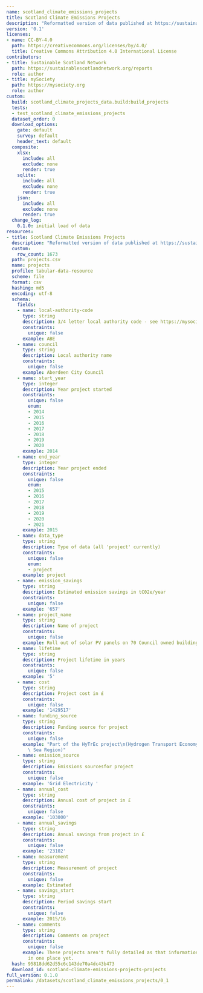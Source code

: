 ```yaml
---
name: scotland_climate_emissions_projects
title: Scotland Climate Emissions Projects
description: "Reformatted version of data published at https://sustainablescotlandnetwork.org/reports\n"
version: '0.1'
licenses:
- name: CC-BY-4.0
  path: https://creativecommons.org/licenses/by/4.0/
  title: Creative Commons Attribution 4.0 International License
contributors:
- title: Sustainable Scotland Network
  path: https://sustainablescotlandnetwork.org/reports
  role: author
- title: mySociety
  path: https://mysociety.org
  role: author
custom:
  build: scotland_climate_projects_data.build:build_projects
  tests:
  - test_scotland_climate_emissions_projects
  dataset_order: 0
  download_options:
    gate: default
    survey: default
    header_text: default
  composite:
    xlsx:
      include: all
      exclude: none
      render: true
    sqlite:
      include: all
      exclude: none
      render: true
    json:
      include: all
      exclude: none
      render: true
  change_log:
    0.1.0: initial load of data
resources:
- title: Scotland Climate Emissions Projects
  description: "Reformatted version of data published at https://sustainablescotlandnetwork.org/reports\n"
  custom:
    row_count: 1673
  path: projects.csv
  name: projects
  profile: tabular-data-resource
  scheme: file
  format: csv
  hashing: md5
  encoding: utf-8
  schema:
    fields:
    - name: local-authority-code
      type: string
      description: 3/4 letter local authority code - see https://mysociety.github.io/uk_local_authority_names_and_codes/
      constraints:
        unique: false
      example: ABE
    - name: council
      type: string
      description: Local authority name
      constraints:
        unique: false
      example: Aberdeen City Council
    - name: start_year
      type: integer
      description: Year project started
      constraints:
        unique: false
        enum:
        - 2014
        - 2015
        - 2016
        - 2017
        - 2018
        - 2019
        - 2020
      example: 2014
    - name: end_year
      type: integer
      description: Year project ended
      constraints:
        unique: false
        enum:
        - 2015
        - 2016
        - 2017
        - 2018
        - 2019
        - 2020
        - 2021
      example: 2015
    - name: data_type
      type: string
      description: Type of data (all 'project' currently)
      constraints:
        unique: false
        enum:
        - project
      example: project
    - name: emission_savings
      type: string
      description: Estimated emission savings in tC02e/year
      constraints:
        unique: false
      example: '657'
    - name: project_name
      type: string
      description: Name of project
      constraints:
        unique: false
      example: Roll out of solar PV panels on 70 Council owned buildings.
    - name: lifetime
      type: string
      description: Project lifetime in years
      constraints:
        unique: false
      example: '5'
    - name: cost
      type: string
      description: Project cost in £
      constraints:
        unique: false
      example: '1429517'
    - name: funding_source
      type: string
      description: Funding source for project
      constraints:
        unique: false
      example: "Part of the HyTrEc project\n(Hydrogen Transport Economy in the North\
        \ Sea Region)"
    - name: emission_source
      type: string
      description: Emissions sourcesfor project
      constraints:
        unique: false
      example: 'Grid Electricity '
    - name: annual_cost
      type: string
      description: Annual cost of project in £
      constraints:
        unique: false
      example: '103000'
    - name: annual_savings
      type: string
      description: Annual savings from project in £
      constraints:
        unique: false
      example: '23102'
    - name: measurement
      type: string
      description: Measurement of project
      constraints:
        unique: false
      example: Estimated
    - name: savings_start
      type: string
      description: Period savings start
      constraints:
        unique: false
      example: 2015/16
    - name: comments
      type: string
      description: Comments on project
      constraints:
        unique: false
      example: These projects aren't fully detailed as that information isn't collated
        in one place yet.
  hash: 95818dd62d55c6c143de70a4dc43b473
  download_id: scotland-climate-emissions-projects-projects
full_version: 0.1.0
permalink: /datasets/scotland_climate_emissions_projects/0_1
---
```

